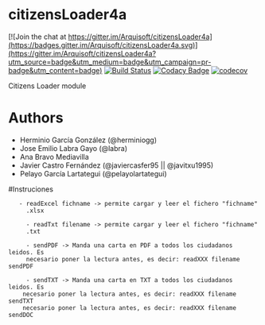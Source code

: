 # citizensLoader4a

[![Join the chat at https://gitter.im/Arquisoft/citizensLoader4a](https://badges.gitter.im/Arquisoft/citizensLoader4a.svg)](https://gitter.im/Arquisoft/citizensLoader4a?utm_source=badge&utm_medium=badge&utm_campaign=pr-badge&utm_content=badge)
[![Build Status](https://travis-ci.org/Arquisoft/citizensLoader4a.svg?branch=master)](https://travis-ci.org/Arquisoft/citizensLoader4a)
[![Codacy Badge](https://api.codacy.com/project/badge/Grade/e680327c40a44a6b8378a8171066e341)](https://www.codacy.com/app/jelabra/citizensLoader4a?utm_source=github.com&utm_medium=referral&utm_content=Arquisoft/citizensLoader4a&utm_campaign=badger)
[![codecov](https://codecov.io/gh/Arquisoft/citizensLoader4a/branch/master/graph/badge.svg)](https://codecov.io/gh/Arquisoft/citizensLoader4a)

Citizens Loader module

# Authors

- Herminio García González (@herminiogg)
- Jose Emilio Labra Gayo (@labra)
- Ana Bravo Mediavilla 
- Javier Castro Fernández (@javiercasfer95 || @javitxu1995)
- Pelayo García Lartategui (@pelayolartategui)



#Instruciones

       - readExcel fichname -> permite cargar y leer el fichero "fichname"
         .xlsx
 
         - readTxt filename -> permite cargar y leer el fichero "fichname"
         .txt
 
         - sendPDF -> Manda una carta en PDF a todos los ciudadanos leidos. Es
         necesario poner la lectura antes, es decir: readXXX filename sendPDF
         
         - sendTXT -> Manda una carta en TXT a todos los ciudadanos leidos. Es
        necesario poner la lectura antes, es decir: readXXX filename sendTXT
        necesario poner la lectura antes, es decir: readXXX filename sendDOC
